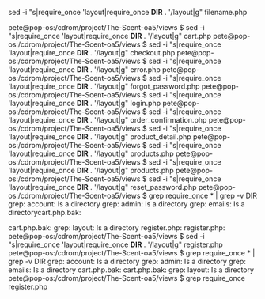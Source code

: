 sed -i "s|require_once 'layout|require_once __DIR__ . '/layout|g" filename.php

pete@pop-os:/cdrom/project/The-Scent-oa5/views
$ sed -i "s|require_once 'layout|require_once __DIR__ . '/layout|g" cart.php
pete@pop-os:/cdrom/project/The-Scent-oa5/views
$ sed -i "s|require_once 'layout|require_once __DIR__ . '/layout|g" checkout.php
pete@pop-os:/cdrom/project/The-Scent-oa5/views
$ sed -i "s|require_once 'layout|require_once __DIR__ . '/layout|g" error.php
pete@pop-os:/cdrom/project/The-Scent-oa5/views
$ sed -i "s|require_once 'layout|require_once __DIR__ . '/layout|g" forgot_password.php
pete@pop-os:/cdrom/project/The-Scent-oa5/views
$ sed -i "s|require_once 'layout|require_once __DIR__ . '/layout|g" login.php
pete@pop-os:/cdrom/project/The-Scent-oa5/views
$ sed -i "s|require_once 'layout|require_once __DIR__ . '/layout|g" order_confirmation.php
pete@pop-os:/cdrom/project/The-Scent-oa5/views
$ sed -i "s|require_once 'layout|require_once __DIR__ . '/layout|g" product_detail.php
pete@pop-os:/cdrom/project/The-Scent-oa5/views
$ sed -i "s|require_once 'layout|require_once __DIR__ . '/layout|g" products.php
pete@pop-os:/cdrom/project/The-Scent-oa5/views
$ sed -i "s|require_once 'layout|require_once __DIR__ . '/layout|g" products.php
pete@pop-os:/cdrom/project/The-Scent-oa5/views
$ sed -i "s|require_once 'layout|require_once __DIR__ . '/layout|g" reset_password.php
pete@pop-os:/cdrom/project/The-Scent-oa5/views
$ grep require_once * | grep -v DIR
grep: account: Is a directory
grep: admin: Is a directory
grep: emails: Is a directorycart.php.bak:<?php require_once 'layout/header.php'; ?>

cart.php.bak:<?php require_once 'layout/footer.php'; ?>
grep: layout: Is a directory
register.php:<?php require_once 'layout/header.php'; ?>
register.php:<?php require_once 'layout/footer.php'; ?>
pete@pop-os:/cdrom/project/The-Scent-oa5/views
$ sed -i "s|require_once 'layout|require_once __DIR__ . '/layout|g" register.php
pete@pop-os:/cdrom/project/The-Scent-oa5/views
$ grep require_once * | grep -v DIR
grep: account: Is a directory
grep: admin: Is a directory
grep: emails: Is a directory
cart.php.bak:<?php require_once 'layout/header.php'; ?>
cart.php.bak:<?php require_once 'layout/footer.php'; ?>
grep: layout: Is a directory
pete@pop-os:/cdrom/project/The-Scent-oa5/views
$ grep require_once register.php
<?php require_once __DIR__ . '/layout/header.php'; ?>
<?php require_once __DIR__ . '/layout/footer.php'; ?>

